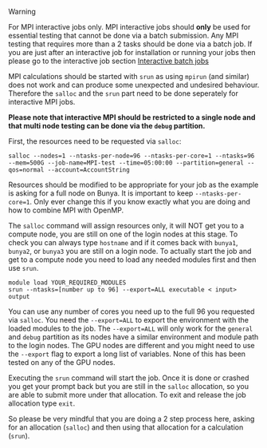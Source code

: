 >[!WARNING]
>For MPI interactive jobs only. MPI interactive jobs should **only** be used for essential testing that cannot be done via a batch submission. Any MPI testing that requires more than a 2 tasks should be done via a batch job.
>If you are just after an interactive job for installation or running your jobs then please go to the interactive job section [Interactive batch jobs](https://github.com/UQ-RCC/hpc-docs/blob/main/guides/Bunya-User-Guide.md#interactive-jobs)

MPI calculations should be started with `srun` as using `mpirun` (and similar) does not work and can produce some unexpected and undesired behaviour. 
Therefore the `salloc` and the `srun` part need to be done seperately for interactive MPI jobs.

**Please note that interactive MPI should be restricted to a single node and that multi node testing can be done via the `debug` partition.**

First, the resources need to be requested via `salloc`:

```
salloc --nodes=1 --ntasks-per-node=96 --ntasks-per-core=1 --ntasks=96 --mem=500G --job-name=MPI-test --time=05:00:00 --partition=general --qos=normal --account=AccountString
```
Resources should be modified to be appropriate for your job as the example is asking for a full node on Bunya. It is important to keep `--ntasks-per-core=1`. 
Only ever change this if you know exactly what you are doing and how to combine MPI with OpenMP.

The `salloc` command will assign resources only, it will NOT get you to a compute node, you are still on one of the login nodes at this stage. To check you can 
always type `hostname` and if it comes back with `bunya1`, `bunya2`, or `bunya3` you are still on a login node. To actually start the 
job and get to a compute node you need to load any needed modules first and then use `srun`.

```
module load YOUR_REQUIRED_MODULES
srun --ntasks=[number up to 96] --export=ALL executable < input> output
```

You can use any number of cores you need up to the full 96 you requested via `salloc`. You need the
`--export=ALL` to export the environment with the loaded modules to the job. The `--export=ALL` will only work for the `general` and `debug` partition as its 
nodes have a similar environment and module path to the login nodes. The GPU nodes are different and you might need to use the `--export` flag to export a long 
list of variables. None of this has been tested on any of the GPU nodes.   


Executing the `srun` command will start the job. Once it is done or crashed you get your prompt back but you are still in the `salloc` allocation, 
so you are able to submit more under that allocation. To exit and release the job allocation type `exit`.

So please be very mindful that you are doing a 2 step process here, asking for an allocation (`salloc`) and then using that allocation for a calculation (`srun`). 
 
